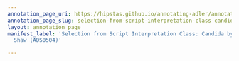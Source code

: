 ```yaml
---
annotation_page_uri: https://hipstas.github.io/annotating-adler/annotations/selection-from-script-interpretation-class-candida-by-george-bernard-shaw-ads0504--canvas-1-theory-and-technique.json
annotation_page_slug: selection-from-script-interpretation-class-candida-by-george-bernard-shaw-ads0504--canvas-1-theory-and-technique
layout: annotation_page
manifest_label: 'Selection from Script Interpretation Class: Candida by George Bernard
  Shaw (ADS0504)'

---
```

